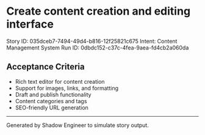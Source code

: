 # Create content creation and editing interface

Story ID: 035dceb7-7494-49d4-b816-12f25821c675
Intent: Content Management System
Run ID: 0dbdc152-c37c-4fea-9aea-fd4cb2a060da

## Acceptance Criteria
- Rich text editor for content creation
- Support for images, links, and formatting
- Draft and publish functionality
- Content categories and tags
- SEO-friendly URL generation

---
Generated by Shadow Engineer to simulate story output.

